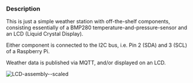 ### Description

This is just a simple weather station with off-the-shelf components, consisting essentially of a BMP280 temperature-and-pressure-sensor and an LCD (Liquid Crystal Display).

Either component is connected to the I2C bus, i.e. Pin 2 (SDA) and 3 (SCL) of a Raspberry Pi.

Weather data is published via MQTT, and/or displayed on an LCD.

![LCD-assembly--scaled](https://github.com/Florian-Wilhelm/Raspberry-Pi/assets/77980708/a83b0d83-194f-4272-b989-b6af7ab5d724)
